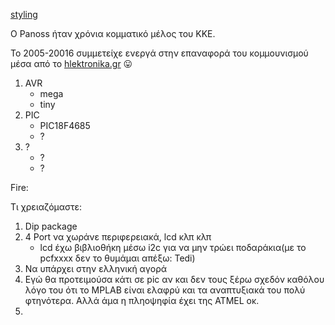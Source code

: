 [styling](https://guides.github.com/features/mastering-markdown/)




O Panoss ήταν χρόνια κομματικό μέλος του ΚΚΕ.

Το 2005-20016 συμμετείχε ενεργά στην επαναφορά του κομμουνισμού μέσα από το [hlektronika.gr](http://www.hlektronika.gr/forum/showthread.php?t=79043) :stuck_out_tongue:



1. AVR
    * mega
    * tiny
2. PIC
    * PIC18F4685
    * ?
3. ?
   * ?
   * ?

Fire:

Τι χρειαζόμαστε:

1. Dip package
2. 4 Port να χωράνε περιφερειακά, lcd κλπ κλπ
      * lcd έχω βιβλιοθήκη μέσω i2c για να μην τρώει ποδαράκια(με το pcfxxxx δεν το θυμάμαι απέξω: Tedi)
3. Να υπάρχει στην ελληνική αγορά
4. Εγώ θα προτειμούσα κάτι σε pic αν και δεν τους ξέρω σχεδόν καθόλου λόγο του ότι το MPLAB είναι ελαφρύ και τα αναπτυξιακά του πολύ φτηνότερα. Αλλά άμα η πληοψηφία έχει της ATMEL οκ.
5.
